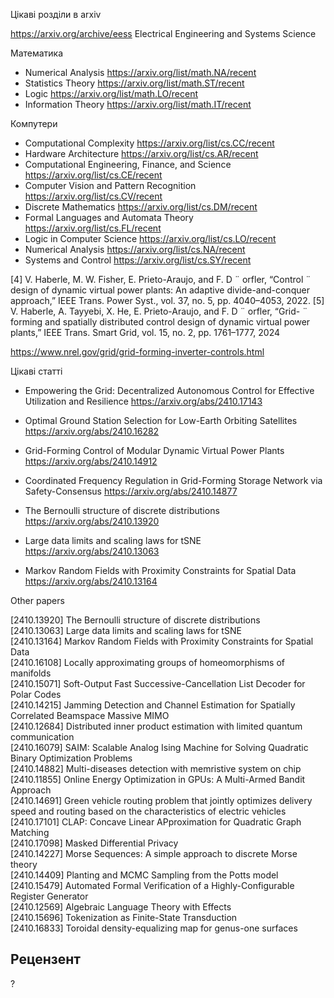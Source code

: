 Цікаві розділи в arxiv

https://arxiv.org/archive/eess Electrical Engineering and Systems Science

Математика
- Numerical Analysis https://arxiv.org/list/math.NA/recent
- Statistics Theory https://arxiv.org/list/math.ST/recent
- Logic https://arxiv.org/list/math.LO/recent
- Information Theory https://arxiv.org/list/math.IT/recent

Компутери
- Computational Complexity https://arxiv.org/list/cs.CC/recent
- Hardware Architecture https://arxiv.org/list/cs.AR/recent
- Computational Engineering, Finance, and Science https://arxiv.org/list/cs.CE/recent
- Computer Vision and Pattern Recognition https://arxiv.org/list/cs.CV/recent
- Discrete Mathematics https://arxiv.org/list/cs.DM/recent
- Formal Languages and Automata Theory https://arxiv.org/list/cs.FL/recent
- Logic in Computer Science https://arxiv.org/list/cs.LO/recent
- Numerical Analysis https://arxiv.org/list/cs.NA/recent
- Systems and Control https://arxiv.org/list/cs.SY/recent


[4] V. Haberle, M. W. Fisher, E. Prieto-Araujo, and F. D ¨ orfler, “Control ¨
design of dynamic virtual power plants: An adaptive divide-and-conquer
approach,” IEEE Trans. Power Syst., vol. 37, no. 5, pp. 4040–4053, 2022.
[5] V. Haberle, A. Tayyebi, X. He, E. Prieto-Araujo, and F. D ¨ orfler, “Grid- ¨
forming and spatially distributed control design of dynamic virtual power
plants,” IEEE Trans. Smart Grid, vol. 15, no. 2, pp. 1761–1777, 2024

https://www.nrel.gov/grid/grid-forming-inverter-controls.html



Цікаві статті
- Empowering the Grid: Decentralized Autonomous Control for Effective Utilization and Resilience https://arxiv.org/abs/2410.17143
- Optimal Ground Station Selection for Low-Earth Orbiting Satellites https://arxiv.org/abs/2410.16282
- Grid-Forming Control of Modular Dynamic Virtual Power Plants https://arxiv.org/abs/2410.14912
- Coordinated Frequency Regulation in Grid-Forming Storage Network via Safety-Consensus https://arxiv.org/abs/2410.14877

- The Bernoulli structure of discrete distributions https://arxiv.org/abs/2410.13920
- Large data limits and scaling laws for tSNE https://arxiv.org/abs/2410.13063
- Markov Random Fields with Proximity Constraints for Spatial Data https://arxiv.org/abs/2410.13164

Other papers

[2410.13920] The Bernoulli structure of discrete distributions  
[2410.13063] Large data limits and scaling laws for tSNE  
[2410.13164] Markov Random Fields with Proximity Constraints for Spatial Data  
[2410.16108] Locally approximating groups of homeomorphisms of manifolds  
[2410.15071] Soft-Output Fast Successive-Cancellation List Decoder for Polar Codes  
[2410.14215] Jamming Detection and Channel Estimation for Spatially Correlated Beamspace Massive MIMO  
[2410.12684] Distributed inner product estimation with limited quantum communication  
[2410.16079] SAIM: Scalable Analog Ising Machine for Solving Quadratic Binary Optimization Problems  
[2410.14882] Multi-diseases detection with memristive system on chip  
[2410.11855] Online Energy Optimization in GPUs: A Multi-Armed Bandit Approach  
[2410.14691] Green vehicle routing problem that jointly optimizes delivery speed and routing based on the characteristics of electric vehicles  
[2410.17101] CLAP: Concave Linear APproximation for Quadratic Graph Matching  
[2410.17098] Masked Differential Privacy  
[2410.14227] Morse Sequences: A simple approach to discrete Morse theory  
[2410.14409] Planting and MCMC Sampling from the Potts model  
[2410.15479] Automated Formal Verification of a Highly-Configurable Register Generator  
[2410.12569] Algebraic Language Theory with Effects  
[2410.15696] Tokenization as Finite-State Transduction  
[2410.16833] Toroidal density-equalizing map for genus-one surfaces  

## Рецензент

?

